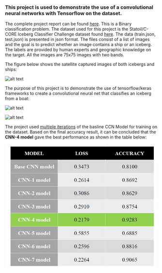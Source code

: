 ### This project is used to demonstrate the use of a convolutional neural networks with Tensorflow on the dataset. 
The complete project report can be found [here](https://github.com/dbrownambi/iceberg-ship-classification/blob/master/Project%20Report.pdf). This is a Binary classification problem. The dataset used for this project is the Statoil/C-CORE Iceberg Classifier Challenge dataset found [here](https://www.kaggle.com/c/statoil-iceberg-classifier-challenge/data). The data (train.json, test.json) is presented in json format. The files consist of a list of images and the goal is to predict whether an image contains a ship or an iceberg. The labels are provided by human experts and geographic knowledge on the target. All the images are 75x75 images with two bands.

The figure below shows the satellite captured images of both icebergs and ships:

![alt text](https://storage.googleapis.com/kaggle-media/competitions/statoil/NM5Eg0Q.png "satellite_imge")


The purpose of this project is to demonstrate the use of tensorflow/keras frameworks to create a convolutional neural net that classifies an iceberg from a boat:

![alt text](https://storage.googleapis.com/kaggle-media/competitions/statoil/8ZkRcp4.png "iceberg")

![alt text](https://storage.googleapis.com/kaggle-media/competitions/statoil/M8OP2F2.png "ship")


The project used [multiple iterations](https://github.com/dbrownambi/iceberg-ship-classification/tree/master/Models) of the basline CCN Model for training on the dataset. Based on the final accuracy result, it can be concluded that the **CNN-4 model** gave the best performance as shown in the table below:

![alt text](https://github.com/dbrownambi/iceberg-ship-classification/blob/master/Figures/final_table.JPG "final_table")
